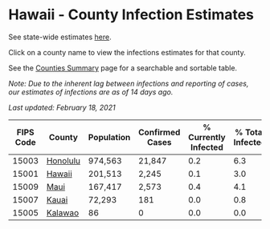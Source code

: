 # Hawaii - County Infection Estimates

See state-wide estimates [here](/infections/us-hi).

Click on a county name to view the infections estimates for that county.

See the [Counties Summary](/infections/summary-counties) page for a searchable and sortable table.

*Note: Due to the inherent lag between infections and reporting of cases, our estimates of infections are as of 14 days ago.*

*Last updated: February 18, 2021*

|   FIPS Code |               County |   Population |   Confirmed Cases |   % Currently Infected |   % Total Infected |
|-------------|----------------------|--------------|-------------------|------------------------|--------------------|
|       15003 | [Honolulu](honolulu) |      974,563 |            21,847 |                    0.2 |                6.3 |
|       15001 |     [Hawaii](hawaii) |      201,513 |             2,245 |                    0.1 |                3.0 |
|       15009 |         [Maui](maui) |      167,417 |             2,573 |                    0.4 |                4.1 |
|       15007 |       [Kauai](kauai) |       72,293 |               181 |                    0.0 |                0.8 |
|       15005 |   [Kalawao](kalawao) |           86 |                 0 |                    0.0 |                0.0 |